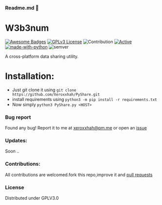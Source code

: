 ### Readme.md 👋
# W3b3num
[![Awesome Badges](https://img.shields.io/badge/badges-awesome-green.svg)](https://github.com/Justaus3r/Penta)
[![GPLv3 License](https://img.shields.io/badge/License-GPL%20v3-yellow.svg)](https://opensource.org/licenses/)
![Contribution](https://img.shields.io/badge/Contributions-Welcome-<brightgreen>)
[![Active](http://img.shields.io/badge/Status-Active-green.svg)](https://github.com/Justaus3r)
[![made-with-python](https://img.shields.io/badge/Made%20with-Python-1f425f.svg)](https://www.python.org/)
![semver](https://badgen.net/badge/Semantic-Version/0.1.0/purple)

A cross-platform data sharing utility.

# Installation:
- Just git clone it using ```git clone https://github.com/Xeroxxhah/PyShare.git```
- install requirements using ```python3 -m pip install -r requirements.txt```
- Now simply ```python3 PyShare.py <HOST> ``` 
### Bug report
Found any bug!
Report it to me at xeroxxhah@pm.me
or open an [issue](https://github.com/Xeroxxhah/W3b3num/issues)
### Updates:
Soon ..
### Contributions:
All contributions are welcomed.fork this repo,improve it and [pull requests](https://github.com/Xeroxxhah/W3b3num/pulls)
### License
Distributed under GPLV3.0
